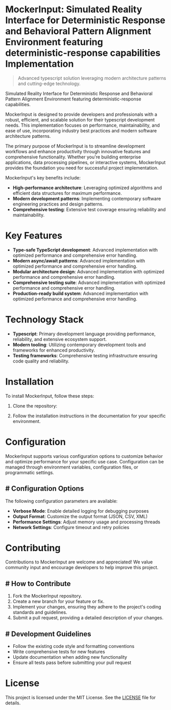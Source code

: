 <!-- fallback_MockerInput_20250804225516_54506 -->

# MockerInput: Simulated Reality Interface for Deterministic Response and Behavioral Pattern Alignment Environment featuring deterministic-response capabilities Implementation
> Advanced typescript solution leveraging modern architecture patterns and cutting-edge technology.

Simulated Reality Interface for Deterministic Response and Behavioral Pattern Alignment Environment featuring deterministic-response capabilities.

MockerInput is designed to provide developers and professionals with a robust, efficient, and scalable solution for their typescript development needs. This implementation focuses on performance, maintainability, and ease of use, incorporating industry best practices and modern software architecture patterns.

The primary purpose of MockerInput is to streamline development workflows and enhance productivity through innovative features and comprehensive functionality. Whether you're building enterprise applications, data processing pipelines, or interactive systems, MockerInput provides the foundation you need for successful project implementation.

MockerInput's key benefits include:

* **High-performance architecture**: Leveraging optimized algorithms and efficient data structures for maximum performance.
* **Modern development patterns**: Implementing contemporary software engineering practices and design patterns.
* **Comprehensive testing**: Extensive test coverage ensuring reliability and maintainability.

# Key Features

* **Type-safe TypeScript development**: Advanced implementation with optimized performance and comprehensive error handling.
* **Modern async/await patterns**: Advanced implementation with optimized performance and comprehensive error handling.
* **Modular architecture design**: Advanced implementation with optimized performance and comprehensive error handling.
* **Comprehensive testing suite**: Advanced implementation with optimized performance and comprehensive error handling.
* **Production-ready build system**: Advanced implementation with optimized performance and comprehensive error handling.

# Technology Stack

* **Typescript**: Primary development language providing performance, reliability, and extensive ecosystem support.
* **Modern tooling**: Utilizing contemporary development tools and frameworks for enhanced productivity.
* **Testing frameworks**: Comprehensive testing infrastructure ensuring code quality and reliability.

# Installation

To install MockerInput, follow these steps:

1. Clone the repository:


2. Follow the installation instructions in the documentation for your specific environment.

# Configuration

MockerInput supports various configuration options to customize behavior and optimize performance for your specific use case. Configuration can be managed through environment variables, configuration files, or programmatic settings.

## # Configuration Options

The following configuration parameters are available:

* **Verbose Mode**: Enable detailed logging for debugging purposes
* **Output Format**: Customize the output format (JSON, CSV, XML)
* **Performance Settings**: Adjust memory usage and processing threads
* **Network Settings**: Configure timeout and retry policies

# Contributing

Contributions to MockerInput are welcome and appreciated! We value community input and encourage developers to help improve this project.

## # How to Contribute

1. Fork the MockerInput repository.
2. Create a new branch for your feature or fix.
3. Implement your changes, ensuring they adhere to the project's coding standards and guidelines.
4. Submit a pull request, providing a detailed description of your changes.

## # Development Guidelines

* Follow the existing code style and formatting conventions
* Write comprehensive tests for new features
* Update documentation when adding new functionality
* Ensure all tests pass before submitting your pull request

# License

This project is licensed under the MIT License. See the [LICENSE](https://github.com/coralnws/MockerInput/blob/main/LICENSE) file for details.
